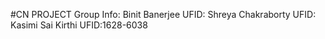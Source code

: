 #CN PROJECT
Group Info:
Binit Banerjee     UFID:
Shreya Chakraborty UFID:
Kasimi Sai Kirthi  UFID:1628-6038
